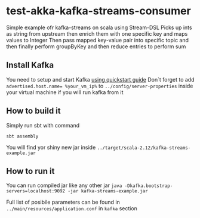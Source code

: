 # test-akka-kafka-streams-consumer

Simple example ofr kafka-streams on scala using Stream-DSL
Picks up ints as string from upstream then enrich them with one specific key and maps values to Integer
Then pass mapped key-value pair into specific topic and then finally perform groupByKey and then reduce entries to perform sum

## Install Kafka
You need to setup and start Kafka [using quickstart guide]("https://kafka.apache.org/quickstart")
Don\`t forget to add `advertised.host.name= %your_vm_ip%` to `../config/server-properties` inside your virtual machine if you will run kafka from it 

## How to build it

Simply run sbt with command
```
sbt assembly
```
You will find yor shiny new jar inside `../target/scala-2.12/kafka-streams-example.jar`

## How to run it

You can run compiled jar like any other jar
`java -Dkafka.bootstrap-servers=localhost:9092 -jar kafka-streams-example.jar`

Full list of posibile parameters can be found in `../main/resources/application.conf` in `kafka` section
